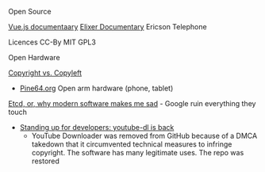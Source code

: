 Open Source

[Vue.js documentaary](https://www.youtube.com/watch?v=2EmYw-O-WLI)
[Elixer Documentary](https://www.youtube.com/watch?v=lxYFOM3UJzo) Ericson Telephone

Licences
CC-By
MIT
GPL3

Open Hardware

[Copyright vs. Copyleft](https://www.gnu.org/gwm/libredocxml/x53.html)

* [Pine64.org](https://www.pine64.org/) Open arm hardware (phone, tablet)




[Etcd, or, why modern software makes me sad](https://www.roguelazer.com/2020/07/etcd-or-why-modern-software-makes-me-sad/) - Google ruin everything they touch

* [Standing up for developers: youtube-dl is back](https://github.blog/2020-11-16-standing-up-for-developers-youtube-dl-is-back/)
    * YouTube Downloader was removed from GitHub because of a DMCA takedown that it circumvented technical measures to infringe copyright. The software has many legitimate uses. The repo was restored
